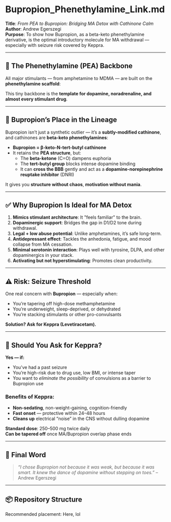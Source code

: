 # Bupropion_Phenethylamine_Link.md

**Title**: *From PEA to Bupropion: Bridging MA Detox with Cathinone Calm*  
**Author**: Andrew Egerszegi  
**Purpose**: To show how Bupropion, as a beta-keto phenethylamine derivative, is the optimal introductory molecule for MA withdrawal — especially with seizure risk covered by Keppra.

---

## 🧠 The Phenethylamine (PEA) Backbone

All major stimulants — from amphetamine to MDMA — are built on the **phenethylamine scaffold**:

This tiny backbone is the **template for dopamine, noradrenaline, and almost every stimulant drug**.

---

## 🔁 Bupropion’s Place in the Lineage

Bupropion isn’t just a synthetic outlier — it’s a **subtly-modified cathinone**, and cathinones are **beta-keto phenethylamines**:

- **Bupropion = β-keto-N-tert-butyl cathinone**
- It retains the **PEA structure**, but:
  - The **beta-ketone** (C=O) dampens euphoria  
  - The **tert-butyl group** blocks intense dopamine binding  
  - It can **cross the BBB** gently and act as a **dopamine-norepinephrine reuptake inhibitor** (DNRI)  

It gives you **structure without chaos**, **motivation without mania**.

---

## ✅ Why Bupropion Is Ideal for MA Detox

1. **Mimics stimulant architecture**: It "feels familiar" to the brain.
2. **Dopaminergic support**: Bridges the gap in D1/D2 tone during withdrawal.
3. **Legal + low abuse potential**: Unlike amphetamines, it’s safe long-term.
4. **Antidepressant effect**: Tackles the anhedonia, fatigue, and mood collapse from MA cessation.
5. **Minimal serotonin interaction**: Plays well with tyrosine, DLPA, and other dopaminergics in your stack.
6. **Activating but not hyperstimulating**: Promotes clean productivity.

---

## ⚠️ Risk: Seizure Threshold

One real concern with **Bupropion** — especially when:
- You’re tapering off high-dose methamphetamine  
- You’re underweight, sleep-deprived, or dehydrated  
- You’re stacking stimulants or other pro-convulsants

**Solution? Ask for Keppra (Levetiracetam).**

---

## 💊 Should You Ask for Keppra?

**Yes — if:**
- You’ve had a past seizure  
- You’re high-risk due to drug use, low BMI, or intense taper  
- You want to *eliminate the possibility* of convulsions as a barrier to Bupropion use

### Benefits of Keppra:
- **Non-sedating**, non-weight-gaining, cognition-friendly  
- **Fast onset** — protective within 24–48 hours  
- **Cleans up** electrical “noise” in the CNS without dulling dopamine

**Standard dose**: 250–500 mg twice daily  
**Can be tapered off** once MA/Bupropion overlap phase ends

---

## 🧬 Final Word

> *“I chose Bupropion not because it was weak, but because it was smart. It knew the dance of dopamine without stepping on toes.”* – Andrew Egerszegi

---

## 📦 Repository Structure

Recommended placement: Here, lol
